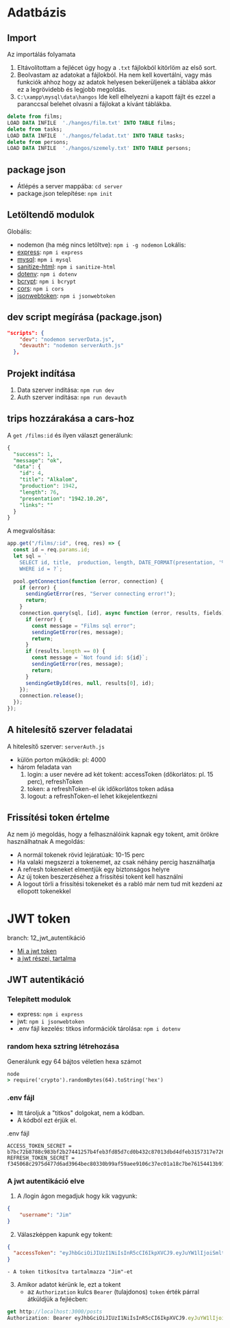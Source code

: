 # Adatbázis

## Import
Az importálás folyamata

1. Eltávolítottam a fejlécet úgy hogy a `.txt` fájlokból kitörlöm az első sort.
2. Beolvastam az adatokat a fájlokból. Ha nem kell kovertálni, vagy más funkciók ahhoz hogy az adatok helyesen bekerüljenek a táblába akkor ez a legrövidebb és legjobb megoldás.
3. `C:\xampp\mysql\data\hangos` Ide kell elhelyezni a kapott fájlt és ezzel a paranccsal belehet olvasni a fájlokat a kívánt táblákba.
```sql
delete from films;
LOAD DATA INFILE  './hangos/film.txt' INTO TABLE films;
delete from tasks;
LOAD DATA INFILE  './hangos/feladat.txt' INTO TABLE tasks;
delete from persons;
LOAD DATA INFILE  './hangos/szemely.txt' INTO TABLE persons;
```
## package json
- Átlépés a server mappába: `cd server`
- package.json telepítése: `npm init`

## Letöltendő modulok
Globális: 
- nodemon (ha még nincs letöltve): `npm i -g nodemon`
Lokális:
- [express](https://www.npmjs.com/package/express): `npm i express`
- [mysql](https://www.npmjs.com/package/mysql): `mpm i mysql`
- [sanitize-html](https://www.npmjs.com/package/sanitize-html): `npm i sanitize-html`
- [dotenv](https://www.npmjs.com/package/dotenv): `npm i dotenv`
- [bcrypt](https://www.npmjs.com/package/bcrypt): `npm i bcrypt`
- [cors](https://www.npmjs.com/package/cors): `npm i cors`
- [jsonwebtoken](https://www.npmjs.com/package/jsonwebtoken): `npm i jsonwebtoken`

## dev script megírása (package.json)
```json
"scripts": {
    "dev": "nodemon serverData.js",
    "devauth": "nodemon serverAuth.js"
  },
```

## Projekt indítása
1. Data szerver indítása: `npm run dev`
2. Auth szerver indítása: `npm run devauth`



## trips hozzárakása a cars-hoz
A `get /films:id` és ilyen választ generálunk:
```sql
{
  "success": 1,
  "message": "ok",
  "data": {
    "id": 4,
    "title": "Alkalom",
    "production": 1942,
    "length": 76,
    "presentation": "1942.10.26",
    "links": ""
  }
}
```

A megvalósítása:
```js
app.get("/films/:id", (req, res) => {
  const id = req.params.id;
  let sql = `
    SELECT id, title,  production, length, DATE_FORMAT(presentation, '%Y.%m.%d') presentation, links FROM films
    WHERE id = ?`;

  pool.getConnection(function (error, connection) {
    if (error) {
      sendingGetError(res, "Server connecting error!");
      return;
    }
    connection.query(sql, [id], async function (error, results, fields) {
      if (error) {
        const message = "Films sql error";
        sendingGetError(res, message);
        return;
      }
      if (results.length == 0) {
        const message = `Not found id: ${id}`;
        sendingGetError(res, message);
        return;
      }
      sendingGetById(res, null, results[0], id);
    });
    connection.release();
  });
});
```



## A hitelesítő szerver feladatai
A hitelesítő szerver: `serverAuth.js`
- külön porton működik: pl: 4000
- három feladata van
  1. login: a user nevére ad két tokent: accessToken (dőkorlátos: pl. 15 perc), refreshToken
  2. token: a refreshToken-el úk időkorlátos token adása
  3. logout: a refreshToken-el lehet kikejelentkezni


## Frissítési token értelme
Az nem jó megoldás, hogy a felhasználóink kapnak egy tokent, amit örökre használhatnak
A megoldás:
- A normál tokenek rövid lejáratúak: 10-15 perc
- Ha valaki megszerzi a tokenemet, az csak néhány percig használhatja
- A refresh tokeneket elmentjük egy biztonságos helyre
- Az új token beszerzéséhez a frissítési tokent kell használni
- A logout törli a frissítési tokeneket és a rabló már nem tud mit kezdeni az ellopott tokenekkel


# JWT token
branch: 12_jwt_autentikáció
- [Mi a jwt token](https://www.youtube.com/watch?v=7Q17ubqLfaM)
- [a jwt részei, tartalma](https://jwt.io/)

## JWT autentikáció
### Telepített modulok
- express: `npm i express`
- jwt: `npm i jsonwebtoken`
- .env fájl kezelés: titkos információk tárolása: `npm i dotenv`

### random hexa sztring létrehozása
Generálunk egy 64 bájtos véletlen hexa számot
```cmd
node
> require('crypto').randomBytes(64).toString('hex')
```

### .env fájl
- Itt tároljuk a "titkos" dolgokat, nem a kódban.
- A kódból ezt érjük el.

.env fájl
```env
ACCESS_TOKEN_SECRET = b7bc72b8788c983bf2b27441257b4feb3fd85d7cd0b432c87013dbd4dfeb3157317e7260e5a2542b5ba50d8c91a1d1bdf19de8d1b2c7b42b45cc11e981511d2a
REFRESH_TOKEN_SECRET = f345068c2975d477d6ad3964bec80330b99af59aee9106c37ec01a18c7be76154413b916abd984cf2eb46b3029de97408e74ada9a3285d33757db89c5daf6124
```

### A jwt autentikáció elve
1. A /login ágon megadjuk hogy kik vagyunk:
```json
{
    "username": "Jim"
}
```

2. Válaszképpen kapunk egy tokent:
```json
{
  "accessToken": "eyJhbGciOiJIUzI1NiIsInR5cCI6IkpXVCJ9.eyJuYW1lIjoiSmltIiwiaWF0IjoxNjczODA1NDYxfQ.SM3mvSojMi_SXSeGEen1UZGhO-w0nlVJPlCHkg6lYPo"
}
```
    - A token titkosítva tartalmazza "Jim"-et

3. Amikor adatot kérünk le, ezt a tokent
    - az `Authorization` kulcs `Bearer` (tulajdonos) `token` érték párral átküldjük a fejlécben:
```js
get http://localhost:3000/posts
Authorization: Bearer eyJhbGciOiJIUzI1NiIsInR5cCI6IkpXVCJ9.eyJuYW1lIjoiSmltIiwiaWF0IjoxNjczODA1NDYxfQ.SM3mvSojMi_SXSeGEen1UZGhO-w0nlVJPlCHkg6lYPo

```